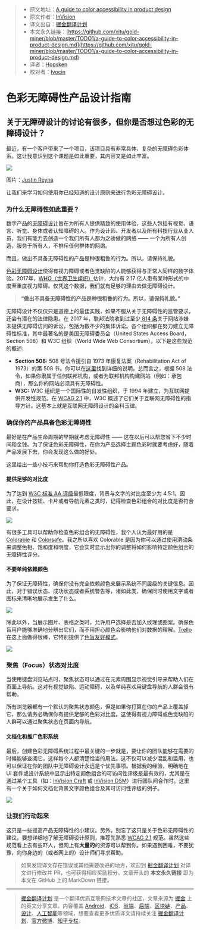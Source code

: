 > * 原文地址：[A guide to color accessibility in product design](https://medium.com/inside-design/a-guide-to-color-accessibility-in-product-design-516e734c160c)
> * 原文作者：[InVision](https://medium.com/@InVisionApp?source=post_header_lockup)
> * 译文出自：[掘金翻译计划](https://github.com/xitu/gold-miner)
> * 本文永久链接：[https://github.com/xitu/gold-miner/blob/master/TODO1/a-guide-to-color-accessibility-in-product-design.md](https://github.com/xitu/gold-miner/blob/master/TODO1/a-guide-to-color-accessibility-in-product-design.md)
> * 译者：[Hopsken](https://hopsken.com)
> * 校对者：[Ivocin](https://github.com/Ivocin)

# 色彩无障碍性产品设计指南

## 关于无障碍设计的讨论有很多，但你是否想过色彩的无障碍设计？

最近，有一个客户带来了一个项目，该项目具有非常具体、复杂的无障碍色彩体系。这让我意识到这个课题是如此重要，其内容又是如此丰富。

![](https://cdn-images-1.medium.com/max/800/1*U3GwUaniqzo5nZYd2LkaUA.png)

图片：[Justin Reyna](https://twitter.com/justinreyreyna)

让我们来学习如何使用你已经知道的设计原则来进行色彩无障碍设计。

### 为什么无障碍性如此重要？

数字产品的[无障碍设计](https://invisionapp.com/inside-design/accessibility-for-developers/)旨在为所有人提供精致的使用体验，这些人包括有视觉、语言、听觉、身体或者认知障碍的人。作为设计师、开发者以及所有科技行业从业人员，我们有能力去创造一个我们所有人都为之骄傲的网络 —— 一个为所有人创造，服务于所有人，不排斥任何群体的网络。

而且，做出不具备无障碍性的产品是种很粗鲁的行为。所以，请保持礼貌。

[色彩无障碍设计](https://invisionapp.com/inside-design/guide-web-content-accessibility/)使得有视力障碍或者色觉缺陷的人能够获得与正常人同样的数字体验。2017年，[WHO（世界卫生组织）](http://www.who.int/en/news-room/fact-sheets/detail/blindness-and-visual-impairment)估计，大约有 2.17 亿人患有某种形式的中度至重度视力障碍。仅凭这个数据，我们就有足够的理由去做无障碍设计。

> **“做出不具备无障碍性的产品是种很粗鲁的行为。所以，请保持礼貌。”**

无障碍设计不仅仅只是道德上的最佳实践，如果不服从关于无障碍性的监管要求，还会有潜在的法律隐患。在 2017 年，联邦法院收到过至少[ 814 条](https://www.adatitleiii.com/2018/01/2017-website-accessibility-lawsuit-recap-a-tough-year-for-businesses/)关于网站涉嫌未提供无障碍访问的诉讼，包括为数不少的集体诉讼。各个组织都在努力建立无障碍性标准，其中最著名的是美国无障碍委员会（United States Access Board，Section 508）和 W3C 组织（World Wide Web Consortium）。以下是这些规范的概述:

*   **Section 508:** 508 号法令援引自 1973 年康复法案（Rehabilitation Act of 1973）的第 508 节。你可以在[这里](https://www.section508.gov/manage/laws-and-policies)找到详细的说明。总而言之，根据 508 法令，如果你隶属于任何联邦机构，或者为联邦机构构建网站（例如：承包商），那么你的网站必须具有无障碍性。
*   **W3C:** W3C 组织是一个国际性的自发性组织，于 1994 年建立，为互联网提供开发性规范。在 [WCAG 2.1](https://www.w3.org/TR/WCAG21/) 中，W3C 概述了它们关于互联网无障碍性的指导方针。这基本上就是互联网无障碍设计的金科玉律。

### 确保你的产品具备色彩无障碍性

最好是在产品生命周期的早期就考虑无障碍性 —— 这在以后可以帮您省下不少时间和金钱。为了保证色彩无障碍性，在你为产品选择主题色彩时就要考虑好，随着产品发展下去，你会发现这么做的好处。

这里给出一些小技巧来帮助你打造色彩无障碍性产品。

#### 提供足够的对比度

为了达到 [W3C 标准 AA 评级](https://www.w3.org/TR/UNDERSTANDING-WCAG20/visual-audio-contrast-contrast.html)最低限度，背景与文字的对比度至少为 4.5:1。因此，在设计按钮、卡片或者导航元素之类时，记得检查色彩组合的对比度是否符合要求。

![](https://cdn-images-1.medium.com/max/800/1*PZXhnoxM0Sza0AJWp8G1BA.png)

有很多工具可以帮助你检查色彩组合的无障碍性，我个人认为最好用的是 [Colorable](https://colorable.jxnblk.com/ffffff/6b757b) 和 [Colorsafe](http://colorsafe.co/)。我之所以喜欢 Colorable 是因为你可以通过使用滑动条来调整色相、饱和度和明度，它会实时显示出你的调整将如何影响特定颜色组合的无障碍性评分。

#### 不要单纯依赖颜色

为了保证无障碍性，确保你没有完全依赖颜色来展示系统不同层级的关键信息。因此，对于错误状态、成功状态或者系统警告等，诸如此类，确保同时使用文字或者图标来清晰地展示发生了什么。

![](https://cdn-images-1.medium.com/max/800/1*gmsRDSNDAzUqs-SG-D5P4Q.png)

除此以外，当展示图片、表格之类时，允许用户选择是否加入纹理或图案。确保色盲用户能够准确地分辨出它们，而不用担心颜色会影响他们对数据的理解。[Trello](https://www.trello.com/) 在这上面做得很棒，它特别提供了[色盲友好模式](https://twitter.com/trello/status/543420024166174721?lang=en)。

![](https://cdn-images-1.medium.com/max/800/1*D6PDBf8Y7YNof6Fkh9X5gQ.png)

### 聚焦（Focus）状态对比度

当使用键盘浏览站点时，聚焦状态可以通过在元素周围显示视觉引导来帮助人们在页面上导航。这对有视觉缺陷、运动障碍，以及单纯喜欢用键盘导航的人群会很有帮助。 

所有浏览器都有一个默认的聚焦状态颜色，但是如果你打算在你的产品上覆盖掉它，那么请务必确保你有提供足够的色彩对比度。这使得有视力障碍或色觉缺陷的人群可以通过聚焦状态在页面内导航。

#### 文档化和推广色彩系统

最后，创建色彩无障碍系统过程中最关键的一步就是，要让你的团队能够在需要的时候能够查阅它，这样每个人都清楚恰当的用法。这不仅可以减少混乱和滥用，也可以保证在你的团队中无障碍设计永远是个优先事项。根据我的经验，明确地在 UI 套件或设计系统中显示出特定颜色组合的可访问性评级是最有效的，尤其是在通过某个工具（如：[InVision Craft](https://www.invisionapp.com/craft) 或 [InVision DSM](https://support.invisionapp.com/hc/en-us/articles/115005685166-Introduction-to-Design-System-Manager)）进行团队间合作时。这里有一个关于如何文档化背景文字颜色组合及其可访问性评级的例子。

![](https://cdn-images-1.medium.com/max/800/1*N_9UOR4mnJyxJq4Cg071LQ.png)

### 让我们行动起来

这只是一些提高产品无障碍性的小建议。另外，别忘了这只是关于色彩无障碍性的建议。要想详细地了解无障碍设计原则，推荐先熟悉 [WCAG 2.1](https://www.w3.org/TR/WCAG21/) 规范。虽然这些规范看上去有些吓人，但网上有**大量的**的资源可以帮到你。如果遇到困难，不要犹豫，向你身边的（或者网上的）设计师们寻求帮助。


> 如果发现译文存在错误或其他需要改进的地方，欢迎到 [掘金翻译计划](https://github.com/xitu/gold-miner) 对译文进行修改并 PR，也可获得相应奖励积分。文章开头的 **本文永久链接** 即为本文在 GitHub 上的 MarkDown 链接。


---

> [掘金翻译计划](https://github.com/xitu/gold-miner) 是一个翻译优质互联网技术文章的社区，文章来源为 [掘金](https://juejin.im) 上的英文分享文章。内容覆盖 [Android](https://github.com/xitu/gold-miner#android)、[iOS](https://github.com/xitu/gold-miner#ios)、[前端](https://github.com/xitu/gold-miner#前端)、[后端](https://github.com/xitu/gold-miner#后端)、[区块链](https://github.com/xitu/gold-miner#区块链)、[产品](https://github.com/xitu/gold-miner#产品)、[设计](https://github.com/xitu/gold-miner#设计)、[人工智能](https://github.com/xitu/gold-miner#人工智能)等领域，想要查看更多优质译文请持续关注 [掘金翻译计划](https://github.com/xitu/gold-miner)、[官方微博](http://weibo.com/juejinfanyi)、[知乎专栏](https://zhuanlan.zhihu.com/juejinfanyi)。
